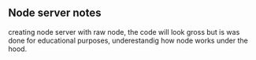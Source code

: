 ## Node server notes
creating node server with raw node, the code will look gross but is was done for educational purposes, underestandig how node works under the hood.